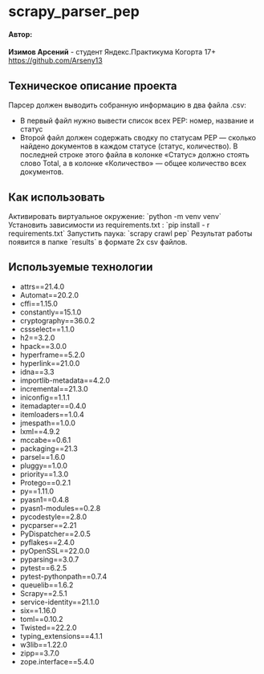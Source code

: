 # scrapy_parser_pep

<h4>Автор:</h4>

**Изимов Арсений**  - студент Яндекс.Практикума Когорта 17+
https://github.com/Arseny13


<h2>Техническое описание проекта</h2>
Парсер должен выводить собранную информацию в два файла .csv:

-   В первый файл нужно вывести список всех PEP: номер, название и статус
-   Второй файл должен содержать сводку по статусам PEP — сколько найдено документов в каждом статусе (статус, количество). В последней строке этого файла в колонке «Статус» должно стоять слово Total, а в колонке «Количество» — общее количество всех документов.


<h2>Как использовать</h2>
Активировать виртуальное окружение: `python -m venv venv`
Установить зависимости из requirements.txt : `pip install - r requirements.txt`
Запустить паука: `scrapy crawl pep`
Результат работы появится в папке `results` в формате 2х csv файлов.

<h2>Используемые технологии</h2>

- attrs==21.4.0
- Automat==20.2.0
- cffi==1.15.0
- constantly==15.1.0
- cryptography==36.0.2
- cssselect==1.1.0
- h2==3.2.0
- hpack==3.0.0
- hyperframe==5.2.0
- hyperlink==21.0.0
- idna==3.3
- importlib-metadata==4.2.0
- incremental==21.3.0
- iniconfig==1.1.1
- itemadapter==0.4.0
- itemloaders==1.0.4
- jmespath==1.0.0
- lxml==4.9.2
- mccabe==0.6.1
- packaging==21.3
- parsel==1.6.0
- pluggy==1.0.0
- priority==1.3.0
- Protego==0.2.1
- py==1.11.0
- pyasn1==0.4.8
- pyasn1-modules==0.2.8
- pycodestyle==2.8.0
- pycparser==2.21
- PyDispatcher==2.0.5
- pyflakes==2.4.0
- pyOpenSSL==22.0.0
- pyparsing==3.0.7
- pytest==6.2.5
- pytest-pythonpath==0.7.4
- queuelib==1.6.2
- Scrapy==2.5.1
- service-identity==21.1.0
- six==1.16.0
- toml==0.10.2
- Twisted==22.2.0
- typing_extensions==4.1.1
- w3lib==1.22.0
- zipp==3.7.0
- zope.interface==5.4.0
